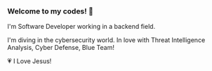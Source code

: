 ### Welcome to my codes! 👋

I'm Software Developer working in a backend field.

I'm diving in the cybersecurity world. In love with Threat Intelligence Analysis, Cyber Defense, Blue Team!

:heartpulse: I Love Jesus!
